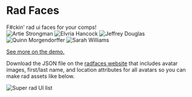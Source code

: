 # Rad Faces
F#ckin' rad ui faces for your comps!  
![Artie Strongman](http://www.radfaces.com/images/avatars/artie-strongmans-small.png)
![Elvria Hancock](http://www.radfaces.com/images/avatars/elvira-hancock-small.png)
![Jeffrey Douglas](http://www.radfaces.com/images/avatars/jeffrey-douglas-small.png)
![Quinn Morgendorffer](http://www.radfaces.com/images/avatars/quinn-morgendorffer-small.png)
![Sarah Williams](http://www.radfaces.com/images/avatars/sarah-williams-small.png)

[See more on the demo.](http://www.radfaces.com/)

Download the JSON file on the [radfaces website](http://www.radfaces.com/) that includes avatar images, first/last name, and location attributes for all avatars so you can make rad assets like below.

![Super rad UI list](https://dl.dropboxusercontent.com/u/498650/examples/rad-face-sample.jpg)
